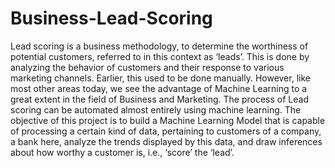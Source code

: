 # Business-Lead-Scoring

Lead scoring is a business methodology, to determine the worthiness of potential customers, referred to in this context as ‘leads’. This is done by analyzing the behavior of customers and their response to various marketing channels. Earlier, this used to be done manually. However, like most other areas today, we see the advantage of Machine Learning to a great extent in the field of Business and Marketing. The process of Lead scoring can be automated almost entirely using machine learning. The objective of this project is to build a Machine Learning Model that is capable of processing a certain kind of data, pertaining to customers of a company, a bank here, analyze the trends displayed by this data, and draw inferences about how worthy a customer is, i.e., ‘score’ the ‘lead’. 
